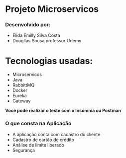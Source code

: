 # Projeto Microservicos

### Desenvolvido por:

* Elida Emilly Silva Costa
* Dougllas Sousa professor Udemy

# Tecnologias usadas:

* Microservicos
* Java
* RabbittMQ
* Docker
* Eureka
* Gateway

**Você pode realizar o teste com o Insomnia ou Postman**

### O que consta na Aplicação

* A aplicação conta com cadastro do cliente
* Cadastro de cartão de crédito
* Análise de limite liberado
* Segurança
